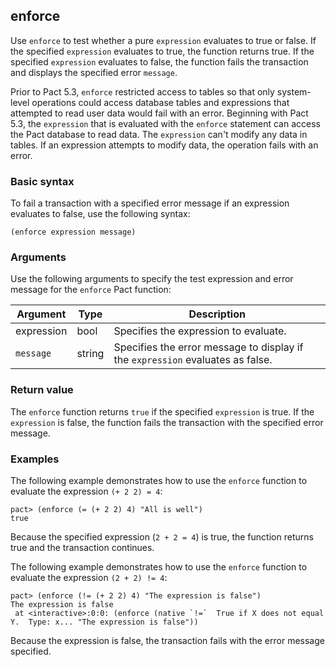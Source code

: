 ## enforce

Use `enforce` to test whether a pure `expression` evaluates to true or false.
If the specified `expression` evaluates to true, the function returns true.
If the specified `expression` evaluates to false, the function fails the transaction and displays the specified error `message`.

Prior to Pact 5.3, `enforce` restricted access to tables so that only system-level operations could access database tables and expressions that attempted to read user data would fail with an error. Beginning with Pact 5.3, the `expression` that is evaluated with the `enforce` statement can access the Pact database to read data.
The `expression` can't modify any data in tables.
If an expression attempts to modify data, the operation fails with an error.

### Basic syntax

To fail a transaction with a specified error message if an expression evaluates to false, use the following syntax:

```pact
(enforce expression message)
```

### Arguments

Use the following arguments to specify the test expression and error message for the `enforce` Pact function:

| Argument | Type   | Description                                    |
|----------|--------|------------------------------------------------|
| expression | bool | Specifies the expression to evaluate.     |
| `message` | string | Specifies the error message to display if the `expression` evaluates as false. |

### Return value

The `enforce` function returns `true` if the specified `expression` is true. 
If the `expression` is false, the function fails the transaction with the specified error message.

### Examples

The following example demonstrates how to use the `enforce` function to evaluate the expression `(+ 2 2) = 4`:

```pact
pact> (enforce (= (+ 2 2) 4) "All is well")
true
```

Because the specified expression (`2 + 2 = 4`) is true, the function returns true and the transaction continues.

The following example demonstrates how to use the `enforce` function to evaluate the expression `(2 + 2) != 4`:

```pact
pact> (enforce (!= (+ 2 2) 4) "The expression is false")
The expression is false
 at <interactive>:0:0: (enforce (native `!=`  True if X does not equal Y.  Type: x... "The expression is false"))
```

Because the expression is false, the transaction fails with the error message specified.

